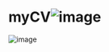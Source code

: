 # myCV![image](https://user-images.githubusercontent.com/74106636/125684573-d5d26101-402e-4b4b-b1f0-7984dc2a1a7f.png)

![image](https://user-images.githubusercontent.com/74106636/125431744-40dd8e6c-afab-43fe-b42b-e0318987858f.png)
